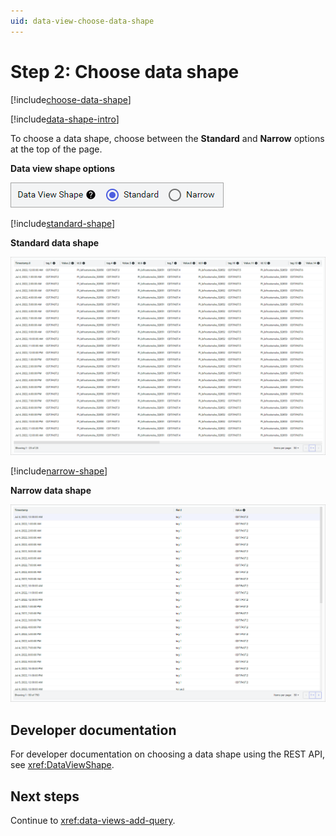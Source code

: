 ```yaml
---
uid: data-view-choose-data-shape
---
```


# Step 2: Choose data shape

[!include[choose-data-shape](_includes/choose-data-shape.md)]

[!include[data-shape-intro](_includes/data-shape-intro.md)]

To choose a data shape, choose between the **Standard** and **Narrow** options at the top of the page.

**Data view shape options**

![data-view-shape-options](_images/data-view-shape-options.png)

[!include[standard-shape](_includes/standard-shape.md)]

**Standard data shape**

![Standard Data Shape](_images/data-view-shape-standard.png)

[!include[narrow-shape](_includes/narrow-shape.md)]

**Narrow data shape**

![Narrow Data Shape](_images/data-view-shape-narrow.png)

## Developer documentation

For developer documentation on choosing a data shape using the REST API, see <xref:DataViewShape>.

## Next steps

Continue to <xref:data-views-add-query>.